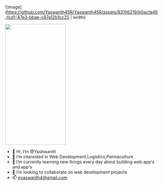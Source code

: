 ![image](https://github.com/Yaswanth45R/Yaswanth45R/assets/83106219/b0acfa48-fcd1-47e3-bbae-c87a12b1cc25 | width)

<img src="https://camo.githubusercontent.com/..." data-canonical-src="[https://gyazo.com/eb5c5741b6a9a16c692170a41a49c858.png](https://github.com/Yaswanth45R/Yaswanth45R/assets/83106219/b0acfa48-fcd1-47e3-bbae-c87a12b1cc25)" width="200" height="400" />

- 👋 Hi, I’m @Yashwanth
- 👀 I’m interested in Web Development,Logistics,Permaculture
- 🌱 I’m currently learning new things every day about building web app's and app's
- 💞️ I’m looking to collaborate on web development projects 
- 📫 pyaswanth4@gmail.com

<!---
Yaswanth45R/Yaswanth45R is a ✨ special ✨ repository because its `README.md` (this file) appears on your GitHub profile.
You can click the Preview link to take a look at your changes.
--->
